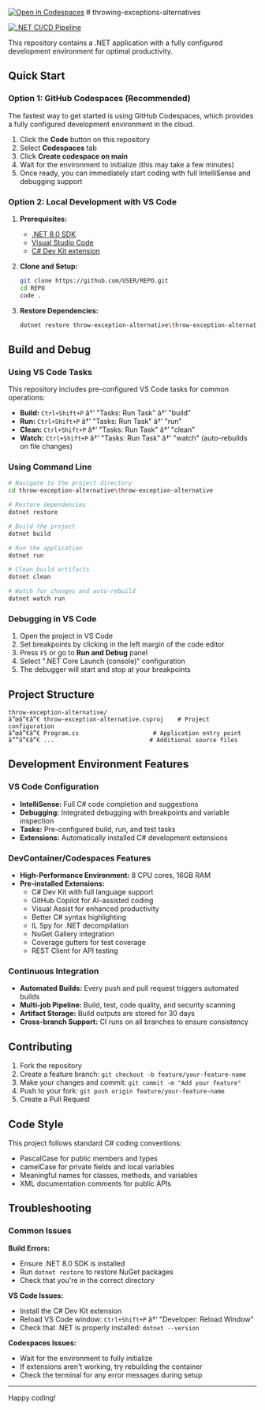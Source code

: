 [![Open in Codespaces](https://classroom.github.com/assets/launch-codespace-2972f46106e565e64193e422d61a12cf1da4916b45550586e14ef0a7c637dd04.svg)](https://classroom.github.com/open-in-codespaces?assignment_repo_id=20789693)
﻿# throwing-exceptions-alternatives

[![.NET CI/CD Pipeline](https://github.com/oop-jccc/throwing-exceptions-alternatives/actions/workflows/ci.yml/badge.svg)](https://github.com/oop-jccc/throwing-exceptions-alternatives/actions/workflows/ci.yml)

This repository contains a .NET application with a fully configured development environment for optimal productivity.

## Quick Start

### Option 1: GitHub Codespaces (Recommended)
The fastest way to get started is using GitHub Codespaces, which provides a fully configured development environment in the cloud.

1. Click the **Code** button on this repository
2. Select **Codespaces** tab
3. Click **Create codespace on main**
4. Wait for the environment to initialize (this may take a few minutes)
5. Once ready, you can immediately start coding with full IntelliSense and debugging support

### Option 2: Local Development with VS Code
1. **Prerequisites:**
   - [.NET 8.0 SDK](https://dotnet.microsoft.com/download/dotnet/8.0)
   - [Visual Studio Code](https://code.visualstudio.com/)
   - [C# Dev Kit extension](https://marketplace.visualstudio.com/items?itemName=ms-dotnettools.csdevkit)

2. **Clone and Setup:**
   ```bash
   git clone https://github.com/USER/REPO.git
   cd REPO
   code .
   ```

3. **Restore Dependencies:**
   ```bash
   dotnet restore throw-exception-alternative\throw-exception-alternative\throw-exception-alternative.csproj
   ```

## Build and Debug

### Using VS Code Tasks
This repository includes pre-configured VS Code tasks for common operations:

- **Build:** `Ctrl+Shift+P` â†’ "Tasks: Run Task" â†’ "build"
- **Run:** `Ctrl+Shift+P` â†’ "Tasks: Run Task" â†’ "run"
- **Clean:** `Ctrl+Shift+P` â†’ "Tasks: Run Task" â†’ "clean"
- **Watch:** `Ctrl+Shift+P` â†’ "Tasks: Run Task" â†’ "watch" (auto-rebuilds on file changes)

### Using Command Line
```bash
# Navigate to the project directory
cd throw-exception-alternative\throw-exception-alternative

# Restore dependencies
dotnet restore

# Build the project
dotnet build

# Run the application
dotnet run

# Clean build artifacts
dotnet clean

# Watch for changes and auto-rebuild
dotnet watch run
```

### Debugging in VS Code
1. Open the project in VS Code
2. Set breakpoints by clicking in the left margin of the code editor
3. Press `F5` or go to **Run and Debug** panel
4. Select ".NET Core Launch (console)" configuration
5. The debugger will start and stop at your breakpoints

## Project Structure

```
throw-exception-alternative/
â”œâ”€â”€ throw-exception-alternative.csproj    # Project configuration
â”œâ”€â”€ Program.cs                     # Application entry point
â””â”€â”€ ...                           # Additional source files
```

## Development Environment Features

### VS Code Configuration
- **IntelliSense:** Full C# code completion and suggestions
- **Debugging:** Integrated debugging with breakpoints and variable inspection
- **Tasks:** Pre-configured build, run, and test tasks
- **Extensions:** Automatically installed C# development extensions

### DevContainer/Codespaces Features
- **High-Performance Environment:** 8 CPU cores, 16GB RAM
- **Pre-installed Extensions:**
  - C# Dev Kit with full language support
  - GitHub Copilot for AI-assisted coding
  - Visual Assist for enhanced productivity
  - Better C# syntax highlighting
  - IL Spy for .NET decompilation
  - NuGet Gallery integration
  - Coverage gutters for test coverage
  - REST Client for API testing

### Continuous Integration
- **Automated Builds:** Every push and pull request triggers automated builds
- **Multi-job Pipeline:** Build, test, code quality, and security scanning
- **Artifact Storage:** Build outputs are stored for 30 days
- **Cross-branch Support:** CI runs on all branches to ensure consistency

## Contributing

1. Fork the repository
2. Create a feature branch: `git checkout -b feature/your-feature-name`
3. Make your changes and commit: `git commit -m "Add your feature"`
4. Push to your fork: `git push origin feature/your-feature-name`
5. Create a Pull Request

## Code Style

This project follows standard C# coding conventions:
- PascalCase for public members and types
- camelCase for private fields and local variables
- Meaningful names for classes, methods, and variables
- XML documentation comments for public APIs

## Troubleshooting

### Common Issues

**Build Errors:**
- Ensure .NET 8.0 SDK is installed
- Run `dotnet restore` to restore NuGet packages
- Check that you're in the correct directory

**VS Code Issues:**
- Install the C# Dev Kit extension
- Reload VS Code window: `Ctrl+Shift+P` â†’ "Developer: Reload Window"
- Check that .NET is properly installed: `dotnet --version`

**Codespaces Issues:**
- Wait for the environment to fully initialize
- If extensions aren't working, try rebuilding the container
- Check the terminal for any error messages during setup

---

Happy coding!
